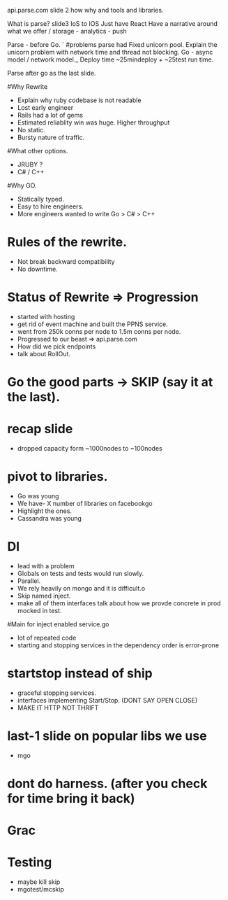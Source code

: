 api.parse.com slide 2
how why and tools and libraries.

What is parse? slide3
IoS to IOS
Just have React
Have a narrative around what we offer / storage - analytics - push

Parse - before Go. `
#problems parse had
Fixed unicorn pool.
Explain the unicorn problem with network time and thread not blocking.
Go - async model / network model._
Deploy time ~25mindeploy + ~25test run time.

Parse after go as the last slide.

#Why Rewrite
* Explain why ruby codebase is not readable
* Lost early engineer
* Rails had a lot of gems
* Estimated reliablity win was huge. Higher throughput
* No static.
* Bursty nature of traffic.

#What other options.
* JRUBY ?
* C# / C++

#Why GO.
* Statically typed.
* Easy to hire engineers.
* More engineers wanted to write Go > C# > C++

# Rules of the rewrite.
* Not break backward compatibility
* No downtime.

# Status of Rewrite  => Progression
* started with hosting
* get rid of event machine and built the PPNS service.
* went from 250k conns per node to 1.5m conns per node.
* Progressed to our beast => api.parse.com
* How did we pick endpoints
* talk about RollOut.

# Go the good parts -> SKIP (say it at the last).

# recap slide
* dropped capacity form ~1000nodes to ~100nodes

# pivot to libraries.
* Go was young
* We have- X number of libraries on facebookgo
* Highlight the ones.
* Cassandra was young

# DI
* lead with a problem
* Globals on tests and tests would run slowly.
* Parallel.
* We rely heavily on mongo and it is difficult.o
* Skip named inject.
* make all of them interfaces talk about how we provde concrete in prod mocked in test.

#Main for inject enabled service.go
* lot of repeated code
* starting and stopping services in the dependency order is error-prone

# startstop instead of ship
* graceful stopping services.
* interfaces implementing Start/Stop. (DONT SAY OPEN CLOSE)
* MAKE IT HTTP NOT THRIFT

# last-1 slide on popular libs we use
* mgo

# dont do harness. (after you check for time bring it back)

# Grac
# Testing
* maybe kill skip
* mgotest/mcskip

